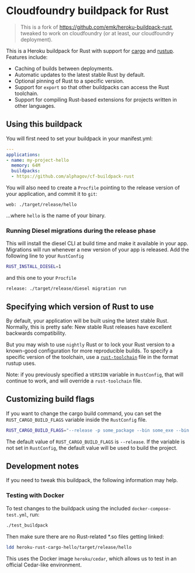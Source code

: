 # Cloudfoundry buildpack for Rust

> This is a fork of https://github.com/emk/heroku-buildpack-rust, tweaked to work on cloudfoundry (or at least, our cloudfoundry deployment). 

This is a Heroku buildpack for Rust with support for [cargo][] and [rustup][].  Features include:

- Caching of builds between deployments.
- Automatic updates to the latest stable Rust by default.
- Optional pinning of Rust to a specific version.
- Support for `export` so that other buildpacks can access the Rust toolchain.
- Support for compiling Rust-based extensions for projects written in other languages.

[cargo]: http://crates.io/
[rustup]: https://www.rustup.rs/

## Using this buildpack

You will first need to set your buildpack in your manifest.yml:

``` yaml
---
applications:
- name: my-project-hello
  memory: 64M
  buildpacks:
  - https://github.com/alphagov/cf-buildpack-rust
```

You will also need to create a `Procfile` pointing to the release version of your application, and commit it to `git`:

```Procfile
web: ./target/release/hello
```

...where `hello` is the name of your binary.

### Running Diesel migrations during the release phase

This will install the diesel CLI at build time and make it available in your app. Migrations will run whenever a new version of your app is released. Add the following line to your `RustConfig`

```sh
RUST_INSTALL_DIESEL=1
```

and this one to your `Procfile`

```Procfile
release: ./target/release/diesel migration run
```

## Specifying which version of Rust to use

By default, your application will be built using the latest stable Rust. Normally, this is pretty safe: New stable Rust releases have excellent backwards compatibility.

But you may wish to use `nightly` Rust or to lock your Rust version to a known-good configuration for more reproducible builds. To specify a specific version of the toolchain, use a [`rust-toolchain`](https://github.com/rust-lang-nursery/rustup.rs#the-toolchain-file) file in the format rustup uses.

Note: if you previously specified a `VERSION` variable in `RustConfig`, that will continue to work, and will override a `rust-toolchain` file.

## Customizing build flags

If you want to change the cargo build command, you can set the `RUST_CARGO_BUILD_FLAGS` variable inside the `RustConfig` file.

```sh
RUST_CARGO_BUILD_FLAGS="--release -p some_package --bin some_exe --bin some_bin_2"
```

The default value of `RUST_CARGO_BUILD_FLAGS` is `--release`.
If the variable is not set in `RustConfig`, the default value will be used to build the project.

## Development notes

If you need to tweak this buildpack, the following information may help.

### Testing with Docker

To test changes to the buildpack using the included `docker-compose-test.yml`, run:

```sh
./test_buildpack
```

Then make sure there are no Rust-related *.so files getting linked:

```sh
ldd heroku-rust-cargo-hello/target/release/hello
```

This uses the Docker image `heroku/cedar`, which allows us to test in an official Cedar-like environment.

